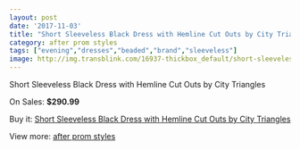 ```yaml
---
layout: post
date: '2017-11-03'
title: "Short Sleeveless Black Dress with Hemline Cut Outs by City Triangles"
category: after prom styles
tags: ["evening","dresses","beaded","brand","sleeveless"]
image: http://img.transblink.com/16937-thickbox_default/short-sleeveless-black-dress-with-hemline-cut-outs-by-city-triangles.jpg
---
```

Short Sleeveless Black Dress with Hemline Cut Outs by City Triangles

On Sales: **$290.99**
<a href="https://www.transblink.com/en/after-prom-styles/5344-short-sleeveless-black-dress-with-hemline-cut-outs-by-city-triangles.html"><amp-img layout="responsive" width="600" height="600" src="//img.transblink.com/16937-thickbox_default/short-sleeveless-black-dress-with-hemline-cut-outs-by-city-triangles.jpg" alt="Short Sleeveless Black Dress with Hemline Cut Outs by City Triangles 0" /></a>
<a href="https://www.transblink.com/en/after-prom-styles/5344-short-sleeveless-black-dress-with-hemline-cut-outs-by-city-triangles.html"><amp-img layout="responsive" width="600" height="600" src="//img.transblink.com/16939-thickbox_default/short-sleeveless-black-dress-with-hemline-cut-outs-by-city-triangles.jpg" alt="Short Sleeveless Black Dress with Hemline Cut Outs by City Triangles 1" /></a>
<a href="https://www.transblink.com/en/after-prom-styles/5344-short-sleeveless-black-dress-with-hemline-cut-outs-by-city-triangles.html"><amp-img layout="responsive" width="600" height="600" src="//img.transblink.com/16938-thickbox_default/short-sleeveless-black-dress-with-hemline-cut-outs-by-city-triangles.jpg" alt="Short Sleeveless Black Dress with Hemline Cut Outs by City Triangles 2" /></a>

Buy it: [Short Sleeveless Black Dress with Hemline Cut Outs by City Triangles](https://www.transblink.com/en/after-prom-styles/5344-short-sleeveless-black-dress-with-hemline-cut-outs-by-city-triangles.html "Short Sleeveless Black Dress with Hemline Cut Outs by City Triangles")

View more: [after prom styles](https://www.transblink.com/en/55-after-prom-styles "after prom styles")